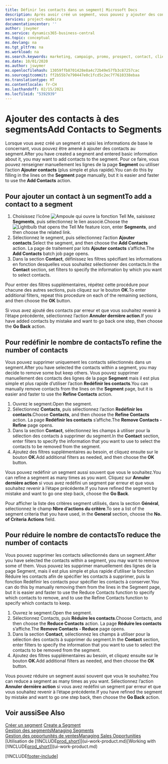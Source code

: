 ```yaml
---
title: Définir les contacts dans un segment| Microsoft Docs
description: Après avoir créé un segment, vous pouvez y ajouter des contacts, par exemple, dans le cadre d’une campagne marketing visant des clients particuliers.
services: project-madeira
documentationcenter: ''
author: jswymer
ms.service: dynamics365-business-central
ms.topic: conceptual
ms.devlang: na
ms.tgt_pltfrm: na
ms.workload: na
ms.search.keywords: marketing, campaign, promo, prospect, contact, client, customer
ms.date: 10/01/2020
ms.author: jswymer
ms.openlocfilehash: 13059ffb8701428e8a4c72b49e57fb3c87257cac
ms.sourcegitcommit: ff2b55b7e790447e0c1fcd5c2ec7f7610338ebaa
ms.translationtype: HT
ms.contentlocale: fr-CH
ms.lasthandoff: 02/15/2021
ms.locfileid: "5392939"
---
```

# <a name="add-contacts-to-segments"></a><span data-ttu-id="26e7e-103">Ajouter des contacts à des segments</span><span class="sxs-lookup"><span data-stu-id="26e7e-103">Add Contacts to Segments</span></span>
<span data-ttu-id="26e7e-104">Lorsque vous avez créé un segment et saisi les informations de base le concernant, vous pouvez être amené à ajouter des contacts au segment.</span><span class="sxs-lookup"><span data-stu-id="26e7e-104">After you have created a segment and entered basic information about it, you may want to add contacts to the segment.</span></span> <span data-ttu-id="26e7e-105">Pour ce faire, vous pouvez renseigner manuellement les lignes de la page **Segment** ou utiliser l’action **Ajouter contacts** (plus simple et plus rapide).</span><span class="sxs-lookup"><span data-stu-id="26e7e-105">You can do this by filling in the lines on the **Segment** page manually, but it is easier and faster to use the **Add Contacts** action.</span></span>

## <a name="to-add-a-contact-to-a-segment"></a><span data-ttu-id="26e7e-106">Pour ajouter un contact à un segment</span><span class="sxs-lookup"><span data-stu-id="26e7e-106">To add a contact to a segment</span></span>
1. <span data-ttu-id="26e7e-107">Choisissez l’icône ![Ampoule qui ouvre la fonction Tell Me](media/ui-search/search_small.png "Dites-moi ce que vous voulez faire"), saisissez **Segments**, puis sélectionnez le lien associé.</span><span class="sxs-lookup"><span data-stu-id="26e7e-107">Choose the ![Lightbulb that opens the Tell Me feature](media/ui-search/search_small.png "Tell me what you want to do") icon, enter **Segments**, and then choose the related link.</span></span>  
2. <span data-ttu-id="26e7e-108">Sélectionnez le segment, puis sélectionnez l’action **Ajouter contacts**.</span><span class="sxs-lookup"><span data-stu-id="26e7e-108">Select the segment, and then choose the **Add Contacts** action.</span></span> <span data-ttu-id="26e7e-109">La page de traitement par lots **Ajouter contacts** s’affiche.</span><span class="sxs-lookup"><span data-stu-id="26e7e-109">The **Add Contacts** batch job page opens.</span></span>
3. <span data-ttu-id="26e7e-110">Dans la section **Contact**, définissez les filtres spécifiant les informations en fonction desquelles vous souhaitez sélectionner des contacts.</span><span class="sxs-lookup"><span data-stu-id="26e7e-110">In the **Contact** section, set filters to specify the information by which you want to select contacts.</span></span>

<span data-ttu-id="26e7e-111">Pour entrer des filtres supplémentaires, répétez cette procédure pour chacune des autres sections, puis cliquez sur le bouton **OK**.</span><span class="sxs-lookup"><span data-stu-id="26e7e-111">To enter additional filters, repeat this procedure on each of the remaining sections, and then choose the **OK** button.</span></span>

<span data-ttu-id="26e7e-112">Si vous avez ajouté des contacts par erreur et que vous souhaitez revenir à l’étape précédente, sélectionnez l’action **Annuler dernière action**.</span><span class="sxs-lookup"><span data-stu-id="26e7e-112">If you have added contacts by mistake and want to go back one step, then choose the **Go Back** action.</span></span>

## <a name="to-refine-the-number-of-contacts"></a><span data-ttu-id="26e7e-113">Pour redéfinir le nombre de contacts</span><span class="sxs-lookup"><span data-stu-id="26e7e-113">To refine the number of contacts</span></span>
<span data-ttu-id="26e7e-114">Vous pouvez supprimer uniquement les contacts sélectionnés dans un segment.</span><span class="sxs-lookup"><span data-stu-id="26e7e-114">After you have selected the contacts within a segment, you may decide to remove some but keep others.</span></span> <span data-ttu-id="26e7e-115">Vous pouvez supprimer manuellement des contacts des lignes de la page **Segment** mais il est plus simple et plus rapide d’utiliser l’action **Redéfinir les contacts**.</span><span class="sxs-lookup"><span data-stu-id="26e7e-115">You can manually remove contacts from the lines on the **Segment** page, but it is easier and faster to use the **Refine Contacts** action.</span></span>

1. <span data-ttu-id="26e7e-116">Ouvrez le segment.</span><span class="sxs-lookup"><span data-stu-id="26e7e-116">Open the segment.</span></span>
2. <span data-ttu-id="26e7e-117">Sélectionnez **Contacts**, puis sélectionnez l’action **Redéfinir les contacts**.</span><span class="sxs-lookup"><span data-stu-id="26e7e-117">Choose **Contacts**, and then choose the **Refine Contacts** action.</span></span> <span data-ttu-id="26e7e-118">La page **Redéfinir les contacts** s’affiche.</span><span class="sxs-lookup"><span data-stu-id="26e7e-118">The **Remove Contacts - Refine** page opens.</span></span>
3. <span data-ttu-id="26e7e-119">Dans la section **Contact**, sélectionnez les champs à utiliser pour la sélection des contacts à supprimer du segment.</span><span class="sxs-lookup"><span data-stu-id="26e7e-119">In the **Contact** section, enter filters to specify the information that you want to use to select the contacts to be removed from the segment.</span></span>
4. <span data-ttu-id="26e7e-120">Ajoutez des filtres supplémentaires au besoin, et cliquez ensuite sur le bouton **OK**.</span><span class="sxs-lookup"><span data-stu-id="26e7e-120">Add additional filters as needed, and then choose the **OK** button.</span></span>

<span data-ttu-id="26e7e-121">Vous pouvez redéfinir un segment aussi souvent que vous le souhaitez.</span><span class="sxs-lookup"><span data-stu-id="26e7e-121">You can refine a segment as many times as you want.</span></span> <span data-ttu-id="26e7e-122">Cliquez sur **Annuler dernière action** si vous avez redéfini un segment par erreur et que vous souhaitez revenir à l’étape précédente.</span><span class="sxs-lookup"><span data-stu-id="26e7e-122">If you have refined the segment by mistake and want to go one step back, choose the **Go Back**.</span></span>

<span data-ttu-id="26e7e-123">Pour afficher la liste des critères segment utilisés, dans la section **Général**, sélectionnez le champ **Nbre d’actions du critère**.</span><span class="sxs-lookup"><span data-stu-id="26e7e-123">To see a list of the segment criteria that you have used, in the **General** section, choose the **No. of Criteria Actions** field.</span></span>

## <a name="to-reduce-the-number-of-contacts"></a><span data-ttu-id="26e7e-124">Pour réduire le nombre de contacts</span><span class="sxs-lookup"><span data-stu-id="26e7e-124">To reduce the number of contacts</span></span>
<span data-ttu-id="26e7e-125">Vous pouvez supprimer les contacts sélectionnés dans un segment.</span><span class="sxs-lookup"><span data-stu-id="26e7e-125">After you have selected the contacts within a segment, you may want to remove some of them.</span></span> <span data-ttu-id="26e7e-126">Vous pouvez les supprimer manuellement des lignes de la page Segment, mais il est plus simple et plus rapide d’utiliser la fonction Réduire les contacts afin de spécifier les contacts à supprimer, puis la fonction Redéfinir les contacts pour spécifier les contacts à conserver.</span><span class="sxs-lookup"><span data-stu-id="26e7e-126">You can do this by manually removing them from the lines in the Segment page, but it is easier and faster to use the Reduce Contacts function to specify which contacts to remove, and to use the Refine Contacts function to specify which contacts to keep.</span></span>

1. <span data-ttu-id="26e7e-127">Ouvrez le segment.</span><span class="sxs-lookup"><span data-stu-id="26e7e-127">Open the segment.</span></span>
2. <span data-ttu-id="26e7e-128">Sélectionnez Contacts, puis **Réduire les contacts**.</span><span class="sxs-lookup"><span data-stu-id="26e7e-128">Choose Contacts, and then choose the **Reduce Contacts** action.</span></span> <span data-ttu-id="26e7e-129">La page **Réduire les contacts** s’affiche.</span><span class="sxs-lookup"><span data-stu-id="26e7e-129">The **Remove Contacts - Reduce** page opens.</span></span>
3. <span data-ttu-id="26e7e-130">Dans la section **Contact**, sélectionnez les champs à utiliser pour la sélection des contacts à supprimer du segment.</span><span class="sxs-lookup"><span data-stu-id="26e7e-130">In the **Contact** section, enter filters to specify the information that you want to use to select the contacts to be removed from the segment.</span></span>
4. <span data-ttu-id="26e7e-131">Ajoutez des filtres supplémentaires au besoin, et cliquez ensuite sur le bouton **OK**.</span><span class="sxs-lookup"><span data-stu-id="26e7e-131">Add additional filters as needed, and then choose the **OK** button.</span></span>

<span data-ttu-id="26e7e-132">Vous pouvez réduire un segment aussi souvent que vous le souhaitez.</span><span class="sxs-lookup"><span data-stu-id="26e7e-132">You can reduce a segment as many times as you want.</span></span> <span data-ttu-id="26e7e-133">Sélectionnez l’action **Annuler dernière action** si vous avez redéfini un segment par erreur et que vous souhaitez revenir à l’étape précédente.</span><span class="sxs-lookup"><span data-stu-id="26e7e-133">If you have refined the segment by mistake and want to go one step back, then choose the **Go Back** action.</span></span>

## <a name="see-also"></a><span data-ttu-id="26e7e-134">Voir aussi</span><span class="sxs-lookup"><span data-stu-id="26e7e-134">See Also</span></span>
<span data-ttu-id="26e7e-135">[Créer un segment](marketing-how-create-segment.md) </span><span class="sxs-lookup"><span data-stu-id="26e7e-135">[Create a Segment](marketing-how-create-segment.md) </span></span>  
[<span data-ttu-id="26e7e-136">Gestion des segments</span><span class="sxs-lookup"><span data-stu-id="26e7e-136">Managing Segments</span></span>](marketing-segments.md)  
[<span data-ttu-id="26e7e-137">Gestion des opportunités de ventes</span><span class="sxs-lookup"><span data-stu-id="26e7e-137">Managing Sales Opportunities</span></span>](marketing-manage-sales-opportunities.md)  
<span data-ttu-id="26e7e-138">[Utilisation de [!INCLUDE[prod_short](includes/prod_short.md)]](ui-work-product.md)</span><span class="sxs-lookup"><span data-stu-id="26e7e-138">[Working with [!INCLUDE[prod_short](includes/prod_short.md)]](ui-work-product.md)</span></span>  


[!INCLUDE[footer-include](includes/footer-banner.md)]